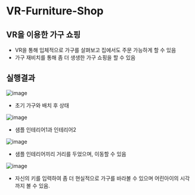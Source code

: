 # VR-Furniture-Shop

## VR을 이용한 가구 쇼핑
- VR을 통해 입체적으로 가구를 살펴보고 집에서도 주문 가능하게 할 수 있음
- 가구 재비치를 통해 좀 더 생생한 가구 쇼핑을 할 수 있음


## 실행결과

![image](http://cfile26.uf.tistory.com/image/9948293B5A505CCE1E4ECE)
- 초기 가구와 배치 후 상태

![image](http://cfile9.uf.tistory.com/image/998D6D3B5A505CCF188767)
- 샘플 인테리어1과 인테리어2

![image](http://cfile23.uf.tistory.com/image/99739C3B5A505CCF1B489B)
- 샘플 인테리어끼리 거리를 두었으며, 이동할 수 있음

![image](http://cfile26.uf.tistory.com/image/99C4C03B5A505CD00F25A3)
- 자신의 키를 입력하여 좀 더 현실적으로 가구를 바라볼 수 있으며 어린아이의 시각까지 볼 수 있음.
